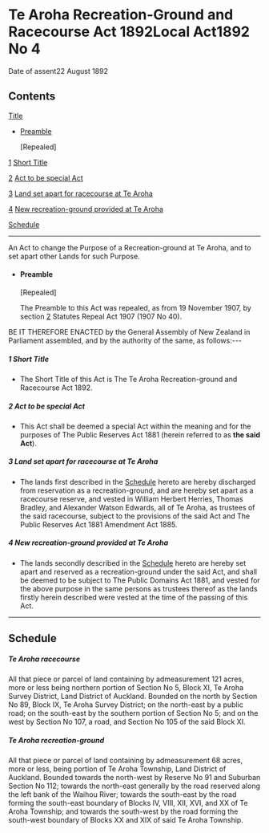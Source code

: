 # Te Aroha Recreation-Ground and Racecourse Act 1892Local Act1892 No 4

Date of assent22 August 1892

## Contents

[Title][0]
    
*   [Preamble][1]
    
    \[Repealed\]

[1][2] [Short Title][2]

[2][3] [Act to be special Act][3]

[3][4] [Land set apart for racecourse at Te Aroha][4]

[4][5] [New recreation-ground provided at Te Aroha][5]

[Schedule][6]  
[][6]

---

An Act to change the Purpose of a Recreation-ground at Te Aroha, and to set apart other Lands for such Purpose.
    
*   #### Preamble
    
    \[Repealed\]
    
    The Preamble to this Act was repealed, as from 19 November 1907, by section [2][7] Statutes Repeal Act 1907 (1907 No 40).

BE IT THEREFORE ENACTED by the General Assembly of New Zealand in Parliament assembled, and by the authority of the same, as follows:---

##### 1 Short Title
    
*   The Short Title of this Act is The Te Aroha Recreation-ground and Racecourse Act 1892\.

##### 2 Act to be special Act
    
*   This Act shall be deemed a special Act within the meaning and for the purposes of The Public Reserves Act 1881 (herein referred to as **the said Act**).

##### 3 Land set apart for racecourse at Te Aroha
    
*   The lands first described in the [Schedule][6] hereto are hereby discharged from reservation as a recreation-ground, and are hereby set apart as a racecourse reserve, and vested in William Herbert Herries, Thomas Bradley, and Alexander Watson Edwards, all of Te Aroha, as trustees of the said racecourse, subject to the provisions of the said Act and The Public Reserves Act 1881 Amendment Act 1885\.

##### 4 New recreation-ground provided at Te Aroha
    
*   The lands secondly described in the [Schedule][6] hereto are hereby set apart and reserved as a recreation-ground under the said Act, and shall be deemed to be subject to The Public Domains Act 1881, and vested for the above purpose in the same persons as trustees thereof as the lands firstly herein described were vested at the time of the passing of this Act.

---

## Schedule

##### Te Aroha racecourse

All that piece or parcel of land containing by admeasurement 121 acres, more or less being northern portion of Section No 5, Block XI, Te Aroha Survey District, Land District of Auckland. Bounded on the north by Section No 89, Block IX, Te Aroha Survey District; on the north-east by a public road; on the south-east by the southern portion of Section No 5; and on the west by Section No 107, a road, and Section No 105 of the said Block XI.

##### Te Aroha recreation-ground

All that piece or parcel of land containing by admeasurement 68 acres, more or less, being portion of Te Aroha Township, Land District of Auckland. Bounded towards the north-west by Reserve No 91 and Suburban Section No 112; towards the north-east generally by the road reserved along the left bank of the Waihou River; towards the south-east by the road forming the south-east boundary of Blocks IV, VIII, XII, XVI, and XX of Te Aroha Township; and towards the south-west by the road forming the south-west boundary of Blocks XX and XIX of said Te Aroha Township.

[0]: http://www.legislation.govt.nz/act/local/1892/0004/latest/whole.html#DLM23308
[1]: http://www.legislation.govt.nz/act/local/1892/0004/latest/whole.html#DLM23309
[2]: http://www.legislation.govt.nz/act/local/1892/0004/latest/whole.html#DLM23313
[3]: http://www.legislation.govt.nz/act/local/1892/0004/latest/whole.html#DLM23314
[4]: http://www.legislation.govt.nz/act/local/1892/0004/latest/whole.html#DLM23315
[5]: http://www.legislation.govt.nz/act/local/1892/0004/latest/whole.html#DLM23316
[6]: http://www.legislation.govt.nz/act/local/1892/0004/latest/whole.html#DLM23317
[7]: http://www.legislation.govt.nz/act/local/1892/0004/latest/link.aspx?id=DLM136296